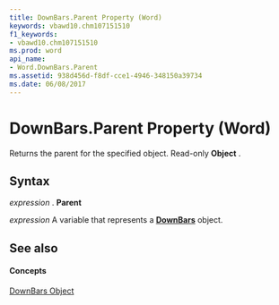 ```yaml
---
title: DownBars.Parent Property (Word)
keywords: vbawd10.chm107151510
f1_keywords:
- vbawd10.chm107151510
ms.prod: word
api_name:
- Word.DownBars.Parent
ms.assetid: 938d456d-f8df-cce1-4946-348150a39734
ms.date: 06/08/2017
---
```



# DownBars.Parent Property (Word)

Returns the parent for the specified object. Read-only  **Object** .


## Syntax

 _expression_ . **Parent**

 _expression_ A variable that represents a **[DownBars](downbars-object-word.md)** object.


## See also


#### Concepts


[DownBars Object](downbars-object-word.md)

